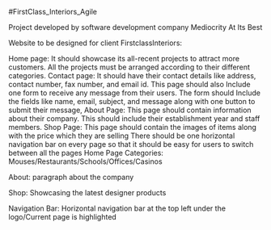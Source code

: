 #FirstClass_Interiors_Agile

Project developed by software development company Mediocrity At Its Best

Website to be designed for client FirstclassInteriors:

Home page: It should showcase its all-recent projects to attract more customers. All the projects must be arranged according to their different categories.
Contact page: It should have their contact details like address, contact number, fax number, and email id. This page should also Include one form to receive any message from their users. The form should Include the fields like name, email, subject, and message along with one button to submit their message, About Page: This page should contain information about their company. This should include their establishment year and staff members.
Shop Page: This page should contain the images of items along with the price which they are selling There should be one horizontal navigation bar on every page so that it should be easy for users to switch between all the pages
Home Page Categories: Mouses/Restaurants/Schools/Offices/Casinos

About: paragraph about the company

Shop: Showcasing the latest designer products

Navigation Bar: Horizontal navigation bar at the top left under the logo/Current page is highlighted
